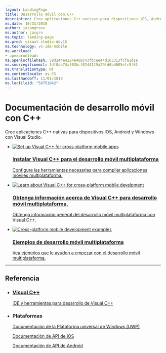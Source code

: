 ```yaml
---
layout: LandingPage
title: Desarrollo móvil con C++
description: Cree aplicaciones C++ nativas para dispositivos iOS, Android y Windows con Visual Studio.
ms.date: 10/31/2018
author: jasongroce
ms.author: jasgro
ms.topic: landing-page
ms.prod: visual-studio-dev15
ms.technology: vs-ide-mobile
ms.workload:
- apexprodleads
ms.openlocfilehash: 59d244e4224e408c43fbcee44d103313fcfa1d1e
ms.sourcegitcommit: 1df0ae74af03bcf0244129a29fd6bd605efc9f61
ms.translationtype: HT
ms.contentlocale: es-ES
ms.lasthandoff: 11/01/2018
ms.locfileid: "50751042"
---
```

# <a name="mobile-development-with-c-documentation"></a>Documentación de desarrollo móvil con C++

Cree aplicaciones C++ nativas para dispositivos iOS, Android y Windows con Visual Studio.

<ul class="panelContent cardsF">
    <li>
        <a href="/visualstudio/cross-platform/install-visual-cpp-for-cross-platform-mobile-development">
        <div class="cardSize">
            <div class="cardPadding">
                <div class="card">
                    <div class="cardImageOuter">
                        <div class="cardImage">
                            <img src="/media/common/i_setup.svg" alt="Set up Visual C++ for cross-platform mobile apps">
                        </div>
                    </div>
                    <div class="cardText">
                        <h3>Instalar Visual C++ para el desarrollo móvil multiplataforma</h3>
                        <p>Configure las herramientas necesarias para compilar aplicaciones móviles multiplataforma.</p>
                    </div>
                </div>
            </div>
        </div>
        </a>
    </li>
    <li>
        <a href="/visualstudio/cross-platform/visual-cpp-for-cross-platform-mobile-development/">
        <div class="cardSize">
            <div class="cardPadding">
                <div class="card">
                    <div class="cardImageOuter">
                        <div class="cardImage">
                            <img src="/media/common/i_learn-about.svg" alt="Learn about Visual C++ for cross-platform mobile develpment">
                        </div>
                    </div>
                    <div class="cardText">
                        <h3>Obtenga información acerca de Visual C++ para desarrollo móvil multiplataforma.</h3>
                        <p>Obtenga información general del desarrollo móvil multiplataforma con Visual C++.</p>
                    </div>
                </div>
            </div>
        </div>
        </a>
    </li>
    <li>
        <a href="/visualstudio/cross-platform/cross-platform-mobile-development-examples">
        <div class="cardSize">
            <div class="cardPadding">
                <div class="card">
                    <div class="cardImageOuter">
                        <div class="cardImage">
                            <img src="/media/common/i_xplat-code.svg" alt="Cross-platform mobile development examples">
                        </div>
                    </div>
                    <div class="cardText">
                        <h3>Ejemplos de desarrollo móvil multiplataforma</h3>
                        <p>Vea ejemplos que le ayuden a empezar con el desarrollo móvil multiplataforma.</p>
                    </div>
                </div>
            </div>
        </div>
        </a>
    </li>
</ul>

---
<h2>Referencia</h2>

<ul class="panelContent cardsW">
    <li>
        <div class="cardSize">
            <div class="cardPadding">
                <div class="card">
                    <div class="cardText">
                        <h3><a href="/cpp/visual-cpp-in-visual-studio">Visual C++</a></h3>
                        <p><a href="/cpp/ide/ide-and-tools-for-visual-cpp-development">IDE y herramientas para desarrollo de Visual C++</a><p>
                    </div>
                </div>
            </div>
        </div>
    </li>
    <li>
        <div class="cardSize">
            <div class="cardPadding">
                <div class="card">
                    <div class="cardText">
                        <h3>Plataformas</h3>
                        <p><a href="/cpp/windows/universal-windows-apps-cpp">Documentación de la Plataforma universal de Windows (UWP)</a></p>
                        <p><a href="https://developer.apple.com/reference">Documentación de API de iOS</a></p>
                        <p><a href="https://developer.android.com/guide/index.html">Documentación de API de Android</a></p>
                    </div>
                </div>
            </div>
        </div>
    </li>
</ul>
